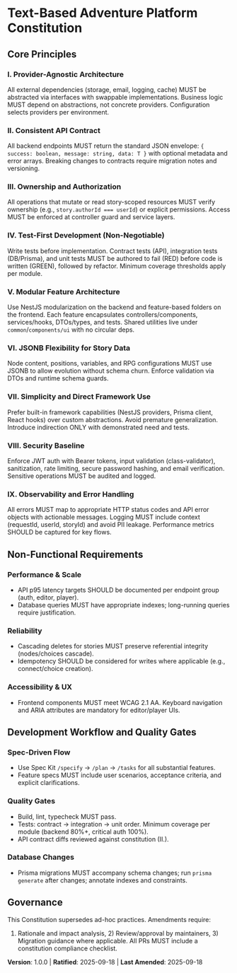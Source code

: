 # Text-Based Adventure Platform Constitution

## Core Principles

### I. Provider-Agnostic Architecture
All external dependencies (storage, email, logging, cache) MUST be abstracted via interfaces with swappable implementations. Business logic MUST depend on abstractions, not concrete providers. Configuration selects providers per environment.

### II. Consistent API Contract
All backend endpoints MUST return the standard JSON envelope: `{ success: boolean, message: string, data: T }` with optional metadata and error arrays. Breaking changes to contracts require migration notes and versioning.

### III. Ownership and Authorization
All operations that mutate or read story-scoped resources MUST verify ownership (e.g., `story.authorId === userId`) or explicit permissions. Access MUST be enforced at controller guard and service layers.

### IV. Test-First Development (Non-Negotiable)
Write tests before implementation. Contract tests (API), integration tests (DB/Prisma), and unit tests MUST be authored to fail (RED) before code is written (GREEN), followed by refactor. Minimum coverage thresholds apply per module.

### V. Modular Feature Architecture
Use NestJS modularization on the backend and feature-based folders on the frontend. Each feature encapsulates controllers/components, services/hooks, DTOs/types, and tests. Shared utilities live under `common`/`components/ui` with no circular deps.

### VI. JSONB Flexibility for Story Data
Node content, positions, variables, and RPG configurations MUST use JSONB to allow evolution without schema churn. Enforce validation via DTOs and runtime schema guards.

### VII. Simplicity and Direct Framework Use
Prefer built-in framework capabilities (NestJS providers, Prisma client, React hooks) over custom abstractions. Avoid premature generalization. Introduce indirection ONLY with demonstrated need and tests.

### VIII. Security Baseline
Enforce JWT auth with Bearer tokens, input validation (class-validator), sanitization, rate limiting, secure password hashing, and email verification. Sensitive operations MUST be audited and logged.

### IX. Observability and Error Handling
All errors MUST map to appropriate HTTP status codes and API error objects with actionable messages. Logging MUST include context (requestId, userId, storyId) and avoid PII leakage. Performance metrics SHOULD be captured for key flows.

## Non-Functional Requirements

### Performance & Scale
- API p95 latency targets SHOULD be documented per endpoint group (auth, editor, player).
- Database queries MUST have appropriate indexes; long-running queries require justification.

### Reliability
- Cascading deletes for stories MUST preserve referential integrity (nodes/choices cascade).
- Idempotency SHOULD be considered for writes where applicable (e.g., connect/choice creation).

### Accessibility & UX
- Frontend components MUST meet WCAG 2.1 AA. Keyboard navigation and ARIA attributes are mandatory for editor/player UIs.

## Development Workflow and Quality Gates

### Spec-Driven Flow
- Use Spec Kit `/specify` → `/plan` → `/tasks` for all substantial features.
- Feature specs MUST include user scenarios, acceptance criteria, and explicit clarifications.

### Quality Gates
- Build, lint, typecheck MUST pass.
- Tests: contract → integration → unit order. Minimum coverage per module (backend 80%+, critical auth 100%).
- API contract diffs reviewed against constitution (II.).

### Database Changes
- Prisma migrations MUST accompany schema changes; run `prisma generate` after changes; annotate indexes and constraints.

## Governance

This Constitution supersedes ad-hoc practices. Amendments require:
1) Rationale and impact analysis, 2) Review/approval by maintainers, 3) Migration guidance where applicable. All PRs MUST include a constitution compliance checklist.

**Version**: 1.0.0 | **Ratified**: 2025-09-18 | **Last Amended**: 2025-09-18